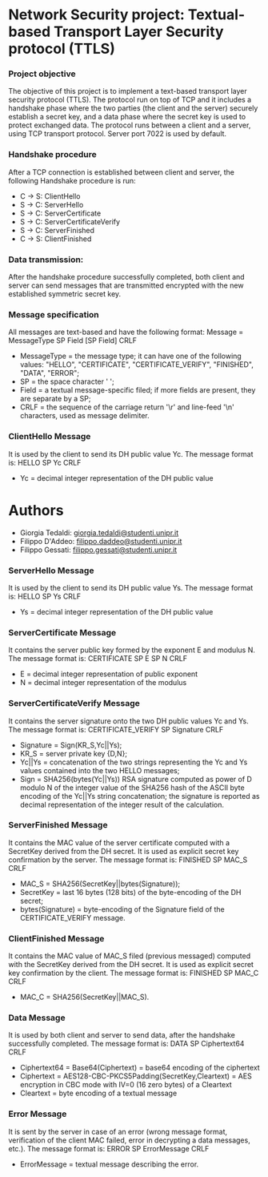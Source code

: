 # Network Security project: Textual-based Transport Layer Security protocol (TTLS)
### Project objective

The objective of this project is to implement a text-based transport layer security protocol (TTLS). The protocol run on top of TCP and it includes a handshake phase where the two parties (the client and the server) securely establish a secret key, and a data phase where the secret key is used to protect exchanged data.
The protocol runs between a client and a server, using TCP transport protocol. Server port 7022 is used by default. 

### Handshake procedure
After a TCP connection is established between client and server, the following Handshake procedure is run:

- C -> S: ClientHello
- S -> C: ServerHello
- S -> C: ServerCertificate
- S -> C: ServerCertificateVerify
- S -> C: ServerFinished
- C -> S: ClientFinished

### Data transmission:
After the handshake procedure successfully completed, both client and server can send messages that are transmitted encrypted with the new established symmetric secret key.

### Message specification
All messages are text-based and have the following format:
Message = MessageType SP Field [SP Field] CRLF
- MessageType = the message type; it can have one of the following values: "HELLO", "CERTIFICATE", "CERTIFICATE_VERIFY", "FINISHED", "DATA", "ERROR";
- SP = the space character ' ';
- Field = a textual message-specific filed; if more fields are present, they are separate by a SP;
- CRLF = the sequence of the carriage return '\r' and line-feed '\n' characters, used as message delimiter.

### ClientHello Message
It is used by the client to send its DH public value Yc. The message format is:
HELLO SP Yc CRLF
- Yc = decimal integer representation of the DH public value

# Authors
- Giorgia Tedaldi: giorgia.tedaldi@studenti.unipr.it
- Filippo D'Addeo: filippo.daddeo@studenti.unipr.it
- Filippo Gessati: filippo.gessati@studenti.unipr.it

### ServerHello Message
It is used by the client to send its DH public value Ys. The message format is:
HELLO SP Ys CRLF
- Ys = decimal integer representation of the DH public value

### ServerCertificate Message
It contains the server public key formed by the exponent E and modulus N. The message format is:
CERTIFICATE SP E SP N CRLF
- E = decimal integer representation of public exponent
- N = decimal integer representation of the modulus

### ServerCertificateVerify Message
It contains the server signature onto the two DH public values Yc and Ys. The message format is:
CERTIFICATE_VERIFY SP Signature CRLF
- Signature = Sign(KR_S,Yc||Ys);
- KR_S = server private key {D,N};
- Yc||Ys = concatenation of the two strings representing the Yc and Ys values contained into the two HELLO messages;
- Sign = SHA256(bytes(Yc||Ys)) RSA signature computed as power of  D  modulo N of the integer value of the SHA256 hash of the ASCII byte encoding of the Yc||Ys string concatenation; the signature is reported as decimal representation of the integer result of the calculation.

### ServerFinished Message
It contains the MAC value of the server certificate computed with a SecretKey derived from the DH secret. It is used as explicit secret key confirmation by the server. The message format is:
FINISHED SP MAC_S CRLF
- MAC_S = SHA256(SecretKey||bytes(Signature));
- SecretKey = last 16 bytes (128 bits) of the byte-encoding of the DH secret;
- bytes(Signature) = byte-encoding of the Signature field of the CERTIFICATE_VERIFY message.

### ClientFinished Message
It contains the MAC value of MAC_S filed (previous messaged) computed with the SecretKey derived from the DH secret. It is used as explicit secret key confirmation by the client. The message format is:
FINISHED SP MAC_C CRLF
- MAC_C = SHA256(SecretKey||MAC_S).

### Data Message
It is used by both client and server to send data, after the handshake successfully completed. The message format is:
DATA SP Ciphertext64 CRLF
- Ciphertext64 = Base64(Ciphertext) = base64 encoding of the ciphertext 
- Ciphertext = AES128-CBC-PKCS5Padding(SecretKey,Cleartext) = AES encryption in CBC mode with IV=0 (16 zero bytes) of a Cleartext
- Cleartext = byte encoding of a textual message

### Error Message
It is sent by the server in case of an error (wrong message format, verification of the client MAC failed, error in decrypting a data messages, etc.).  The message format is:
ERROR SP ErrorMessage CRLF 
- ErrorMessage = textual message describing the error.
